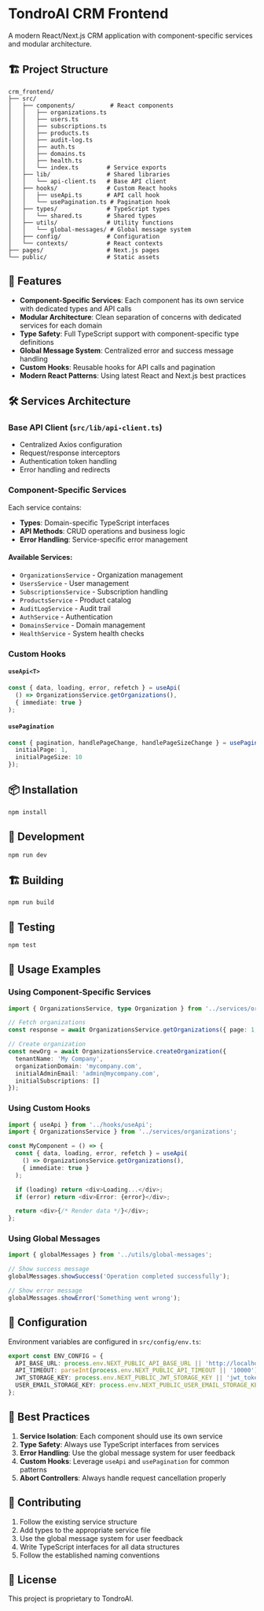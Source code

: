 # TondroAI CRM Frontend

A modern React/Next.js CRM application with component-specific services and modular architecture.

## 🏗️ Project Structure

```
crm_frontend/
├── src/
│   ├── components/          # React components
│   │   ├── organizations.ts
│   │   ├── users.ts
│   │   ├── subscriptions.ts
│   │   ├── products.ts
│   │   ├── audit-log.ts
│   │   ├── auth.ts
│   │   ├── domains.ts
│   │   ├── health.ts
│   │   └── index.ts        # Service exports
│   ├── lib/                # Shared libraries
│   │   └── api-client.ts   # Base API client
│   ├── hooks/              # Custom React hooks
│   │   ├── useApi.ts       # API call hook
│   │   └── usePagination.ts # Pagination hook
│   ├── types/              # TypeScript types
│   │   └── shared.ts       # Shared types
│   ├── utils/              # Utility functions
│   │   └── global-messages/ # Global message system
│   ├── config/             # Configuration
│   └── contexts/           # React contexts
├── pages/                  # Next.js pages
└── public/                 # Static assets
```

## 🚀 Features

- **Component-Specific Services**: Each component has its own service with dedicated types and API calls
- **Modular Architecture**: Clean separation of concerns with dedicated services for each domain
- **Type Safety**: Full TypeScript support with component-specific type definitions
- **Global Message System**: Centralized error and success message handling
- **Custom Hooks**: Reusable hooks for API calls and pagination
- **Modern React Patterns**: Using latest React and Next.js best practices

## 🛠️ Services Architecture

### Base API Client (`src/lib/api-client.ts`)
- Centralized Axios configuration
- Request/response interceptors
- Authentication token handling
- Error handling and redirects

### Component-Specific Services
Each service contains:
- **Types**: Domain-specific TypeScript interfaces
- **API Methods**: CRUD operations and business logic
- **Error Handling**: Service-specific error management

#### Available Services:
- `OrganizationsService` - Organization management
- `UsersService` - User management
- `SubscriptionsService` - Subscription handling
- `ProductsService` - Product catalog
- `AuditLogService` - Audit trail
- `AuthService` - Authentication
- `DomainsService` - Domain management
- `HealthService` - System health checks

### Custom Hooks

#### `useApi<T>`
```typescript
const { data, loading, error, refetch } = useApi(
  () => OrganizationsService.getOrganizations(),
  { immediate: true }
);
```

#### `usePagination`
```typescript
const { pagination, handlePageChange, handlePageSizeChange } = usePagination({
  initialPage: 1,
  initialPageSize: 10
});
```

## 📦 Installation

```bash
npm install
```

## 🚀 Development

```bash
npm run dev
```

## 🏗️ Building

```bash
npm run build
```

## 🧪 Testing

```bash
npm test
```

## 📝 Usage Examples

### Using Component-Specific Services

```typescript
import { OrganizationsService, type Organization } from '../services/organizations';

// Fetch organizations
const response = await OrganizationsService.getOrganizations({ page: 1, limit: 10 });

// Create organization
const newOrg = await OrganizationsService.createOrganization({
  tenantName: 'My Company',
  organizationDomain: 'mycompany.com',
  initialAdminEmail: 'admin@mycompany.com',
  initialSubscriptions: []
});
```

### Using Custom Hooks

```typescript
import { useApi } from '../hooks/useApi';
import { OrganizationsService } from '../services/organizations';

const MyComponent = () => {
  const { data, loading, error, refetch } = useApi(
    () => OrganizationsService.getOrganizations(),
    { immediate: true }
  );

  if (loading) return <div>Loading...</div>;
  if (error) return <div>Error: {error}</div>;

  return <div>{/* Render data */}</div>;
};
```

### Using Global Messages

```typescript
import { globalMessages } from '../utils/global-messages';

// Show success message
globalMessages.showSuccess('Operation completed successfully');

// Show error message
globalMessages.showError('Something went wrong');
```

## 🔧 Configuration

Environment variables are configured in `src/config/env.ts`:

```typescript
export const ENV_CONFIG = {
  API_BASE_URL: process.env.NEXT_PUBLIC_API_BASE_URL || 'http://localhost:8081',
  API_TIMEOUT: parseInt(process.env.NEXT_PUBLIC_API_TIMEOUT || '10000'),
  JWT_STORAGE_KEY: process.env.NEXT_PUBLIC_JWT_STORAGE_KEY || 'jwt_token',
  USER_EMAIL_STORAGE_KEY: process.env.NEXT_PUBLIC_USER_EMAIL_STORAGE_KEY || 'user_email',
};
```

## 🎯 Best Practices

1. **Service Isolation**: Each component should use its own service
2. **Type Safety**: Always use TypeScript interfaces from services
3. **Error Handling**: Use the global message system for user feedback
4. **Custom Hooks**: Leverage `useApi` and `usePagination` for common patterns
5. **Abort Controllers**: Always handle request cancellation properly

## 🤝 Contributing

1. Follow the existing service structure
2. Add types to the appropriate service file
3. Use the global message system for user feedback
4. Write TypeScript interfaces for all data structures
5. Follow the established naming conventions

## 📄 License

This project is proprietary to TondroAI.
